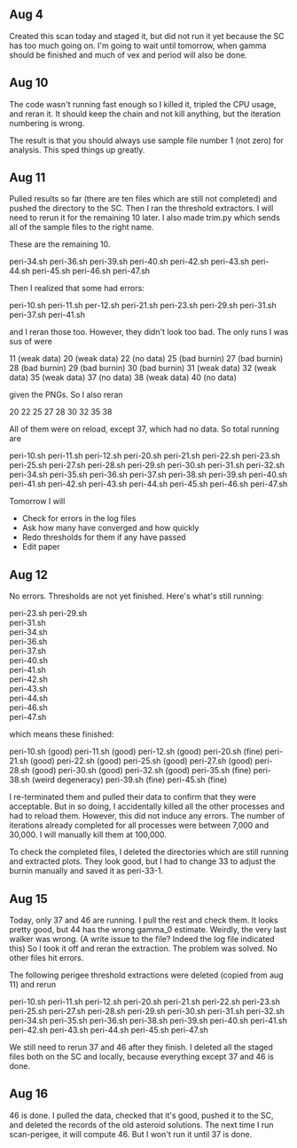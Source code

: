 ## Aug 4

Created this scan today and staged it, but did not run it yet because the SC has too much going on. I'm going to wait until tomorrow, when gamma should be finished and much of vex and period will also be done.

## Aug 10

The code wasn't running fast enough so I killed it, tripled the CPU usage, and reran it. It should keep the chain and not kill anything, but the iteration numbering is wrong.

The result is that you should always use sample file number 1 (not zero) for analysis. This sped things up greatly.

## Aug 11

Pulled results so far (there are ten files which are still not completed) and pushed the directory to the SC. Then I ran the threshold extractors. I will need to rerun it for the remaining 10 later. I also made trim.py which sends all of the sample files to the right name.

These are the remaining 10.

peri-34.sh
peri-36.sh
peri-39.sh
peri-40.sh
peri-42.sh
peri-43.sh
peri-44.sh
peri-45.sh
peri-46.sh
peri-47.sh

Then I realized that some had errors:

peri-10.sh
peri-11.sh
per-12.sh
peri-21.sh
peri-23.sh
peri-29.sh
peri-31.sh
peri-37.sh
peri-41.sh

and I reran those too. However, they didn't look too bad. The only runs I was sus of were

11 (weak data)
20 (weak data)
22 (no data)
25 (bad burnin)
27 (bad burnin)
28 (bad burnin)
29 (bad burnin)
30 (bad burnin)
31 (weak data)
32 (weak data)
35 (weak data)
37 (no data)
38 (weak data)
40 (no data)


given the PNGs. So I also reran

20
22
25
27
28
30
32
35
38

All of them were on reload, except 37, which had no data. So total running are 

peri-10.sh
peri-11.sh
peri-12.sh
peri-20.sh
peri-21.sh
peri-22.sh
peri-23.sh
peri-25.sh
peri-27.sh
peri-28.sh
peri-29.sh
peri-30.sh
peri-31.sh
peri-32.sh
peri-34.sh
peri-35.sh
peri-36.sh
peri-37.sh
peri-38.sh
peri-39.sh
peri-40.sh
peri-41.sh
peri-42.sh
peri-43.sh
peri-44.sh
peri-45.sh
peri-46.sh
peri-47.sh

Tomorrow I will 

* Check for errors in the log files
* Ask how many have converged and how quickly
* Redo thresholds for them if any have passed
* Edit paper

## Aug 12

No errors. Thresholds are not yet finished. Here's what's still running:

peri-23.sh
peri-29.sh                  
peri-31.sh                  
peri-34.sh                  
peri-36.sh                  
peri-37.sh                  
peri-40.sh                  
peri-41.sh                  
peri-42.sh                  
peri-43.sh                  
peri-44.sh                  
peri-46.sh                  
peri-47.sh

which means these finished:

peri-10.sh (good)
peri-11.sh (good)
peri-12.sh (good)
peri-20.sh (fine)
peri-21.sh (good)
peri-22.sh (good)
peri-25.sh (good)
peri-27.sh (good)
peri-28.sh (good)
peri-30.sh (good)
peri-32.sh (good)
peri-35.sh (fine)
peri-38.sh (weird degeneracy)
peri-39.sh (fine)
peri-45.sh (fine)

I re-terminated them and pulled their data to confirm that they were acceptable. But in so doing, I accidentally killed all the other processes and had to reload them. However, this did not induce any errors. The number of iterations already completed for all processes were between 7,000 and 30,000. I will manually kill them at 100,000.

To check the completed files, I deleted the directories which are still running and extracted plots. They look good, but I had to change 33 to adjust the burnin manually and saved it as peri-33-1.

## Aug 15

Today, only 37 and 46 are running. I pull the rest and check them. It looks pretty good, but 44 has the wrong gamma_0 estimate. Weirdly, the very last walker was wrong. (A write issue to the file? Indeed the log file indicated this) So I took it off and reran the extraction. The problem was solved. No other files hit errors.

The following perigee threshold extractions were deleted (copied from aug 11) and rerun

peri-10.sh
peri-11.sh
peri-12.sh
peri-20.sh
peri-21.sh
peri-22.sh
peri-23.sh
peri-25.sh
peri-27.sh
peri-28.sh
peri-29.sh
peri-30.sh
peri-31.sh
peri-32.sh
peri-34.sh
peri-35.sh
peri-36.sh
peri-38.sh
peri-39.sh
peri-40.sh
peri-41.sh
peri-42.sh
peri-43.sh
peri-44.sh
peri-45.sh
peri-47.sh

We still need to rerun 37 and 46 after they finish. I deleted all the staged files both on the SC and locally, because everything except 37 and 46 is done.

## Aug 16

46 is done. I pulled the data, checked that it's good, pushed it to the SC, and deleted the records of the old asteroid solutions. The next time I run scan-perigee, it will compute 46. But I won't run it until 37 is done.